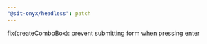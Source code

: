 ```yaml
---
"@sit-onyx/headless": patch
---
```


fix(createComboBox): prevent submitting form when pressing enter
